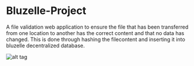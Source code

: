 # Bluzelle-Project

A file validation web application to ensure the file that has been transferred from one location to another has the correct content and that no data has changed. This is done through hashing the filecontent and inserting it into bluzelle decentralized database.

![alt tag](https://user-images.githubusercontent.com/11578999/39402778-88d0902c-4b1e-11e8-965c-2dc0df40d179.png)
